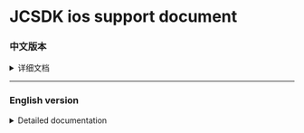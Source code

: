   
[iOS14 support]: https://github.com/Romambo/JCSDK_DocumentFile/blob/main/iOS14_support.md 
[JCSDK]: https://github.com/Romambo/JCSDK  
[DataCollenction_SDK]: https://github.com/Romambo/DataCollection_SDK  
[ADThirdParty_SDK]: https://github.com/Romambo/ADThirdParty_SDK  
[图片1]: https://github.com/Romambo/JCSDK_DocumentFile/blob/main/imageFile/ios_image1.png
[图片2]:https://github.com/Romambo/JCSDK_DocumentFile/blob/main/imageFile/ios_image2.png

# JCSDK ios support document

### 中文版本

<details>
<summary>详细文档</summary>
 
- **SDK简介：**  
 JCSDK是MS公司提供的一套广告类型的SDK，内部集成了各大广告商的广告SDK和相关数据统计SDK，便于平台之间对应用内广告的联合运营和数据分析。  
   1. 支持广告类型：  
      开屏广告、banner广告、激励视频广告、插屏广告、native广告  
   2. 版本记录：  
   
      <details>
      <summary>1.0.0</summary>

      支持开发者工具: Xcode 11  
      系统版本:iOS 9.0
      </details>

      <details>
      <summary>2.0.0</summary>

      支持开发者工具: Xcode 12  
      系统版本:iOS 9.0

      **更新内容**  
      >1.新增了流量组和连续展示功能逻辑、升级内部广告接口 V4 -> V5  
      >2.新增 "kochava" and "tenjin" 数据统计平台  
      >3.修改了unity使用者需要接入的OC初始化接口. 详情见: JC_unityAdApi.h
      ```
      旧代码
      //-(void)initJCSDKWithLog:(BOOL)isOpenLog isFirstShowSplash:(BOOL)isShow splashClose:(unityBlock)block;
      新代码
      -(void)initJCSDKWithUnityShow:(unityBlock)block;
      ```

      >4.修改了iOS日志打印接口。新增日志等级功能，详情见: JCAdCallBackHeader.h  
      ```
      旧代码
      //+(void)setOpenPlatformLog:(BOOL)openPlatformLog;
      新代码
      +(void)setTheLogLevel:(MSLogLevelStatus)logLevel;

      ```

      >5.修改了JCiOSConfig.plist文件, 新增字段:   
         "KochavaAppID":    kochava 初始化参数   
         "TenJinAppID":     TenJin 初始化参数   
         "ShowSplashFirst": 应用首次打开是否展示开屏广告. 
         "LogLevel":日志等级 1、关闭. 2、打开JC日志. 3、打开JC+广告日志. 4、打开JC+广告+数据日志. 默认值:1  

      **项目配置：**  
      * 添加系统库:  
         > AppTrackingTransparency.framework  
      * 添加第三方库和文件:
         > KochavaCore.framework               (Embed & Sign)  
         > KochavaTracker.framework            (Embed & Sign)  
         > KochavaAdNetwork.framework          (Embed & Sign)  
         > libTenjinSDK.a  
         > TenjinSDK.h 
      </details>  
 
- **SDK接入配置:**  

   <details>
   <summary>content</summary>

   1. SDK库和所需支持库：  
      [JCSDK]  
      [DataCollenction_SDK]  
      [ADThirdParty_SDK]  
   
   2. info.pist 配置：
       ```
       支持http网络配置
       <key>NSAppTransportSecurity</key>
       <dict>
       <key>NSAllowsArbitraryLoads</key>
       <true/>
       </dict>

       Google相关参数配置
       <key>GADApplicationIdentifier</key>
       <string>ca-app-pub-9488501426181082/7319780494</string>
       <key>GADIsAdManagerApp</key>
       <true/>
       
       获取地理位置权限
       <key>NSLocationWhenInUseUsageDescription</key>
       <string>The app needs to get your location</string>
       
       获取IDFA权限，iOS14支持
       <key>NSUserTrackingUsageDescription</key> 
       <string>This identifier will be used to deliver personalized ads to you.</string>
       ```
   3. build setting 配置：  
      bitcode 设置为NO  
      other Linker Flags 设置 -ObjC  
   
   4. iOS14 支持：  
      详情见 [iOS14 support] 说明文档.  
   
   5. 导入系统支持库：  
      Accelerate.framework  
      AdSupport.framework  
      AVFoundation.framework  
      CoreGraphics.framework  
      CoreLocation.framework  
      CoreMedia.framework  
      CoreMotion.framework  
      CoreTelephony.framework  
      iAd.framework  
      MessageUI.framework  
      SafariServices.framework  
      Security.framework  
      SystemConfiguration.framework  
      UIKit.framework  
      VideoToolbox.framework  
      WebKit.framework  
      AppTrackingTransparency.framework  
      libbz2.tbd  
      libc++.tbd  
      libresolv.9.tbd  
      libsqlite3.tbd  
      libxml2.tbd  
      libz.tbd  
   
   6. JCiOSConfig.plist 参数说明：  
      V1.0.0 提供  

      | Item      | Value |
      | --------- | -----:|
      | appid  | JCSDK初始化所需的appid |
      | channelid  | JCSDK初始化所需的channelid |
      | ReYunAppID  | 热云初始化appid |
      | ReYunChannelID  | 热云初始化channleid |   
      | UmengAppID  | Umeng初始化appid |
      | ShuShuAppID  | 数数平台初始化appid |
      | TalkingDataAppID  | TalkingData平台初始化appid |   

      V2.0.0 新增  

      | Item      | Value |
      | --------- | -----:|
      | KochavaAppID  | kochava初始化所需的appid |
      | TenJinAppID  | tenjin初始化所需的appid |
      | ShowSplashFirst  | 首次打开应用是否展示开屏广告，bool类型 YES/NO |
      | LogLevel  | 日志等级：字符串1、关闭。2、开JC日志。3、开JC+ad日志。4、开JC+ad+data 日志 |
   </details>
   
- **SDK相关Api:**
   <details>
   <summary>content</summary>

   如果文档内API和framework内API有冲突，请以framework内API为准。
   1. 头文件：
      #import <JCSDK/JCSDK.h>  
   
   2. 初始化SDK：  
       ```
       //appid 和 channelid如果在JCiOSConfig.plist配置 ，可传空。 
       //isOpenInBody 是否开启体内配置，旧接口参数，2.0.0之后都需传入YES，否则没有广告位
       +(void)jcSDKInitConfigWithAppId:(NSString*)appId channelId:(NSString*)channelId isOpenInBody:(BOOL)isOpenInBody block:(void(^)(BOOL isOk))block;
       ```
   
   3. splash广告api：    
       ```
       //开屏请在window加载之后被调用
       [JC_iOSAdApi loadSplashView];
       ```
   
   4. banner广告api：  
       ```
       //推荐：先调用load进行广告位“预热” ，展示之前判断isReady是否为YES ，请自行设计调用场景，api最好不要连续，以免未及时load到数据
       [JC_iOSAdApi loadBannerConfig];

       BOOL isReady = [JC_iOSAdApi bannerIsReady]
       //con传入当前控制器即可
       [JC_iOSAdApi showBannerViewWithCon:con];
       ```
   
   5. Intersitial 广告 api：  
       ```
       ///推荐调用顺序 load - isReady - show - isReady - show（sdk内部采用了自动加载插屏资源功能，外部使用只需要调用一次load接口）
       [JC_iOSAdApi loadIntersitialConfig];

       BOOL isReady = [JC_iOSAdApi intersitialIsReady]

       [JC_iOSAdApi showIntersitialView];
       ```
   
   6. RewardView广告api：  
       ```
       //推荐调用顺序 load - isReady - show - isReady - show（sdk内部采用了自动加载激励视频资源功能，外部使用只需要调用一次load接口）
       [JC_iOSAdApi loadRewardConfig];
       BOOL isReady = [JC_iOSAdApi rewardVIsReady]
       [JC_iOSAdApi showRewardView];
       ```
   
   7. native 广告 api：  
       ```
       //native没有缓存池，每次使用调用load ，判断isReady后再展示。show方法有返回值，返回根据config生成的广告view 
       //JCNativeConfig 是native展示广告位的配置类，请配置完整，否则可能导致加载视图异常，请将返回的view加载到需要显示的视图上

       [JC_iOSAdApi loadNativeConfigSize:CGSizeMake(CGRectGetWidth(self.view.bounds), 350)]; //size：请和展示的原生view大小相同，避免加载不全

       BOOL isReady = [JC_iOSAdApi nativeIsReady]

       JCNativeConfig *config = [[JCNativeConfig alloc]init];
       config.ADFrame = CGRectMake(.0f, 200.0f, CGRectGetWidth(self.view.bounds), 350.0f);
       config.mediaViewFrame = CGRectMake(0, 120.0f, CGRectGetWidth(self.view.bounds), 350.0f - 120.0f);
       config.renderingViewClass = [[[CustomView alloc]init] class];
       config.rootViewController = self;
       UIView *adview = [JC_iOSAdApi showNativeConfigWithConfig:config];
       // 添加adview到视图上
       ```
   
   8. 广告回调 api：  
       ```
       //以下是splash广告的回调api使用示例，其他广告回调请自行使用.回调监听的key ，相关状态类型、回调参数说明请查看JCAdCallBackHeader.h类，请选择所需要的回调状态和参数进行监听和使用
       [[NSNotificationCenter defaultCenter]addObserver:self selector:@selector(msAdLoadCallBack:) name:MSSplashADKey object:nil];

       -(void)msAdLoadCallBack:(NSNotification*)noti{
           NSLog(@"%@",noti.userInfo);
           NSInteger code = [noti.userInfo[@"status"] integerValue];
           switch (code) {
               case MSAd_splashDidShow:
               {
                   NSLog(@"MSAd_splashDidShow");
               }
                   break;

               default:
                   break;
           }
       }
       ```
   
   9. 关于欧盟地区展示GDPR： 
       ```
       /// Determine if it is EU territory API
       /// @param block callback isEU? YES / NO
       +(void)getLocationIsEU:(void(^)(BOOL isEU))block;

       /// the GDPR interface API
       /// @param dismissblock close Interface callback
       /// @param failBlock show Fail callback
       +(void)jcSDKShowGDPRWithDismissblock:(void(^)(void))dismissblock loadFailblock:(void(^)(NSError *error))failBlock;
       ```
    10. Umeng 和 talkingData 数据上报：（如果你的项目中使用了umeng或者talkingdata，可以删除掉，采用sdk内部提供的umeng数据上报相关接口）  
         ```
         /// jsonStr Please convert the key-value to json.
         +(void)sendEvent:(NSString*)event detailedJsonString:(NSString*)jsonStr;
         ```
   </details>


- **常见报错处理:**
 
  <details>
  <summary>content</summary>

  1. 如果使用了快手SDK，在打包上传AppStore的时候，苹果不支持模拟器相关支持二进制，可以加入以下脚本，来删除模拟器相关二进制内容。  
  
        `APP_PATH="${TARGET_BUILD_DIR}/${WRAPPER_NAME}"`  
        `find "$APP_PATH" -name '*.framework' -type d | while read -r FRAMEWORK`  
        `do`  
        ` FRAMEWORK_EXECUTABLE_NAME=$(defaults read "$FRAMEWORK/Info.plist" CFBundleExecutable)`  
        ` FRAMEWORK_EXECUTABLE_PATH="$FRAMEWORK/$FRAMEWORK_EXECUTABLE_NAME"`  
        ` echo "Executable is $FRAMEWORK_EXECUTABLE_PATH"`  
        ` EXTRACTED_ARCHS=()`  
        ` for ARCH in $ARCHS`  
        ` do`  
        `     echo "Extracting $ARCH from $FRAMEWORK_EXECUTABLE_NAME"`  
        `     lipo -extract "$ARCH" "$FRAMEWORK_EXECUTABLE_PATH" -o "$FRAMEWORK_EXECUTABLE_PATH-$ARCH"`  
        `     EXTRACTED_ARCHS+=("$FRAMEWORK_EXECUTABLE_PATH-$ARCH")`  
        ` done`  
        ` echo "Merging extracted architectures: ${ARCHS}"`  
        ` lipo -o "$FRAMEWORK_EXECUTABLE_PATH-merged" -create "${EXTRACTED_ARCHS[@]}"`  
        ` rm "${EXTRACTED_ARCHS[@]}"`  
        ` echo "Replacing original executable with thinned version"`  
        ` rm "$FRAMEWORK_EXECUTABLE_PATH"`  
        ` mv "$FRAMEWORK_EXECUTABLE_PATH-merged" "$FRAMEWORK_EXECUTABLE_PATH"`  
        ` done`  
  
  ![图片2]

  </details>

  
  

</details>
 
 ----
 
 ### English version
 
<details>
<summary>Detailed documentation</summary>
 
- **SDK Introduction：**  
 JCSDK is a set of advertising SDK provided by MS. It integrates the advertising SDKs of major advertisers and related data statistics SDKs to facilitate the joint operation and data analysis of in-app advertising between platforms.  
   1. Support ad types：  
        splash ads、banner ads、rewardVideo ads、inter ads、native ads  
   2. Version record：  
        <details>
        <summary>1.0.0</summary>

        support development tools: Xcode 11  
        system version:iOS 9.0
        </details>

        <details>
        <summary>2.0.0</summary>

        support development tools: Xcode 12  
        system version:iOS 9.0

        **update content**  
        >1.Added internal logic waterfall and continuous display  
        >2.Added "kochava" and "tenjin" statistics  
        >3.Change the SDK initialization interface used by Unity. see: JC_unityAdApi.h
        ```
        old code
        //-(void)initJCSDKWithLog:(BOOL)isOpenLog isFirstShowSplash:(BOOL)isShow splashClose:(unityBlock)block;
        new code
        -(void)initJCSDKWithUnityShow:(unityBlock)block;
        ```

        >4.Change the log log interface, increase the log level.  see: JCAdCallBackHeader.h  
        ```
        old code
        //+(void)setOpenPlatformLog:(BOOL)openPlatformLog;
        new code
        +(void)setTheLogLevel:(MSLogLevelStatus)logLevel;
        ```

        >5.Change JCiOSConfig.plist, add:   
           "KochavaAppID":    kochava initialization parameters   
           "TenJinAppID":     TenJin initialization parameters   
           "ShowSplashFirst": Whether to display splash when the app is first opened. 
           "LogLevel":loglevel 1、closeAll. 2、open JC_log. 3、open JC+AD log. 4、open JC+AD+Data log. Defaults:1  

        **Project configuration：**  
        * add System library:  
           > AppTrackingTransparency.framework  
        * add Third party library and file:
           > KochavaCore.framework               (Embed & Sign)  
           > KochavaTracker.framework            (Embed & Sign)  
           > KochavaAdNetwork.framework          (Embed & Sign)  
           > libTenjinSDK.a  
           > TenjinSDK.h 
        </details> 
 
- **SDK Access configuration:**  

   <details>
   <summary>content</summary>

   1. SDK library and required support library：  
        [JCSDK]  
        [DataCollenction_SDK]  
        [ADThirdParty_SDK]  
   
   2. info.pist configuration：
       ```
       Support http network configuration
       <key>NSAppTransportSecurity</key>
       <dict>
       <key>NSAllowsArbitraryLoads</key>
       <true/>
       </dict>

       Google configuration
       <key>GADApplicationIdentifier</key>
       <string>ca-app-pub-9488501426181082/7319780494</string>
       <key>GADIsAdManagerApp</key>
       <true/>
       
       Get location permission configuration
       <key>NSLocationWhenInUseUsageDescription</key>
       <string>The app needs to get your location</string>
       
       Get IDFA permissions ，iOS14support
       <key>NSUserTrackingUsageDescription</key> 
       <string>This identifier will be used to deliver personalized ads to you.</string>
       ```
   3. build setting configuration：  
        "bitcode" set "NO"  
        "other Linker Flags" set "-ObjC"  
   
   4. iOS14 support：  
        see [iOS14 support] document.  
   
   5. Import system support library：  
   
        Accelerate.framework  
        AdSupport.framework  
        AVFoundation.framework  
        CoreGraphics.framework  
        CoreLocation.framework  
        CoreMedia.framework  
        CoreMotion.framework  
        CoreTelephony.framework  
        iAd.framework  
        MessageUI.framework  
        SafariServices.framework  
        Security.framework  
        SystemConfiguration.framework  
        UIKit.framework  
        VideoToolbox.framework  
        WebKit.framework  
        AppTrackingTransparency.framework  
        libbz2.tbd  
        libc++.tbd  
        libresolv.9.tbd  
        libsqlite3.tbd  
        libxml2.tbd  
        libz.tbd  
   
   6. JCiOSConfig.plist Parameter Description：  
        V1.0.0 add  

        | Item      | Value |
        | --------- | -----:|
        | appid  | Appid required for JCSDK initialization |
        | channelid  | ChannelId required for JCSDK initialization |
        | ReYunAppID  | Appid required for reyun initialization |
        | ReYunChannelID  | channelId required for reyun initialization |   
        | UmengAppID  | Appid required for UMeng initialization |
        | ShuShuAppID  | Appid required for 数数 initialization |
        | TalkingDataAppID  | Appid required for TalkingData initialization |   

        V2.0.0 add  

        | Item      | Value |
        | --------- | -----:|
        | KochavaAppID  | Appid required for Kochava initialization |
        | TenJinAppID  | Appid required for tenjin initialization |
        | ShowSplashFirst  | Whether to display an open-screen ad when opening the app for the first time，bool type: YES/NO |
        | LogLevel  | Log level: string type. 1. Close. 2. Open JC log. 3. Open JC+ad log. 4. Open JC+ad+data log |
   </details>
   
- **SDK Api:**
   <details>
   <summary>content</summary>

   If there is a conflict between the API in the document and the API in the framework, please refer to the API in the framework.  
   
   1. header：
        #import <JCSDK/JCSDK.h>  
   
   2. init SDK：  
       ```
       //If appid and channelid are configured in JCiOSConfig.plist, they can be passed empty. 
       //isOpenInBody: Whether to open the body configuration (old interface parameters). After 2.0.0, YES must be passed in, otherwise there will be no advertising space
       +(void)jcSDKInitConfigWithAppId:(NSString*)appId channelId:(NSString*)channelId isOpenInBody:(BOOL)isOpenInBody block:(void(^)(BOOL isOk))block;
       ```
   
   3. splash api：    
       ```
       //Open the screen, splash be called after the window is loaded
       [JC_iOSAdApi loadSplashView];
       ```
   
   4. banner api：  
       ```
       //Recommendation: First call load to "warm up" the ad space, and judge whether isReady is YES before displaying. Please design the calling scene by yourself. The api is best not to be continuous, so as not to load the data in time
       [JC_iOSAdApi loadBannerConfig];

       BOOL isReady = [JC_iOSAdApi bannerIsReady]
       //con Just pass in the current controller
       [JC_iOSAdApi showBannerViewWithCon:con];
       ```
   
   5. Intersitial api：  
       ```
       ///Recommended calling sequence load-isReady-show-isReady-show (The automatic loading of interstitial resources is used inside the SDK, and the load interface only needs to be called once for external use)
       [JC_iOSAdApi loadIntersitialConfig];

       BOOL isReady = [JC_iOSAdApi intersitialIsReady]

       [JC_iOSAdApi showIntersitialView];
       ```
   
   6. RewardView api：  
       ```
       //Recommended calling sequence load-isReady-show-isReady-show (The function of automatically loading incentive video resources is used inside the SDK, and the load interface only needs to be called once for external use)
       [JC_iOSAdApi loadRewardConfig];
       BOOL isReady = [JC_iOSAdApi rewardVIsReady]
       [JC_iOSAdApi showRewardView];
       ```
   
   7. native api：  
       ```
       //Native does not have a buffer pool. Call load every time you use it, and then display it after judging isReady. The show method has a return value, which returns the ad view generated according to config 
       //JCNativeConfig is the configuration class of native display ad slots. Please configure it completely, otherwise it may cause abnormal loading of the view. Please load the returned view to the view that needs to be displayed

       //size：Please be the same size as the displayed native view to avoid incomplete loading
       [JC_iOSAdApi loadNativeConfigSize:CGSizeMake(CGRectGetWidth(self.view.bounds), 350)]; 

       BOOL isReady = [JC_iOSAdApi nativeIsReady]

       JCNativeConfig *config = [[JCNativeConfig alloc]init];
       config.ADFrame = CGRectMake(.0f, 200.0f, CGRectGetWidth(self.view.bounds), 350.0f);
       config.mediaViewFrame = CGRectMake(0, 120.0f, CGRectGetWidth(self.view.bounds), 350.0f - 120.0f);
       config.renderingViewClass = [[[CustomView alloc]init] class];
       config.rootViewController = self;
       UIView *adview = [JC_iOSAdApi showNativeConfigWithConfig:config];
       // add adview to superView
       ```
   
   8. ad callbcak api：  
       ```
       //The following is an example of using the callback api of the splash advertisement. For other advertisement callbacks, please use it yourself. The key for callback monitoring. Please refer to the "JCAdCallBackHeader.h" class for related status types and callback parameter descriptions. Please select the required callback status and parameters for monitoring and use

       [[NSNotificationCenter defaultCenter]addObserver:self selector:@selector(msAdLoadCallBack:) name:MSSplashADKey object:nil];

       -(void)msAdLoadCallBack:(NSNotification*)noti{
           NSLog(@"%@",noti.userInfo);
           NSInteger code = [noti.userInfo[@"status"] integerValue];
           switch (code) {
               case MSAd_splashDidShow:
               {
                   NSLog(@"MSAd_splashDidShow");
               }
                   break;

               default:
                   break;
           }
       }
       ```
   
   9. about GDPR： 
       ```
       /// Determine if it is EU territory API
       /// @param block callback isEU? YES / NO
       +(void)getLocationIsEU:(void(^)(BOOL isEU))block;

       /// the GDPR interface API
       /// @param dismissblock close Interface callback
       /// @param failBlock show Fail callback
       +(void)jcSDKShowGDPRWithDismissblock:(void(^)(void))dismissblock loadFailblock:(void(^)(NSError *error))failBlock;
       ```
    10. Umeng And talkingData send Message：(If you use umeng or talkingdata in your project, you can delete it and use the umeng data reporting interface provided by the sdk)  
         ```
         /// jsonStr Please convert the key-value to json.
         +(void)sendEvent:(NSString*)event detailedJsonString:(NSString*)jsonStr;
         ```
   </details>


- **Common error handling:**
 
  <details>
  <summary>content</summary>

  1. If you use KSAdSDK, when you package and upload AppStore, Apple does not support the emulator-related support binary, you can add the following script to delete the emulator-related binary content.  
  
        `APP_PATH="${TARGET_BUILD_DIR}/${WRAPPER_NAME}"`  
        `find "$APP_PATH" -name '*.framework' -type d | while read -r FRAMEWORK`  
        `do`  
        ` FRAMEWORK_EXECUTABLE_NAME=$(defaults read "$FRAMEWORK/Info.plist" CFBundleExecutable)`  
        ` FRAMEWORK_EXECUTABLE_PATH="$FRAMEWORK/$FRAMEWORK_EXECUTABLE_NAME"`  
        ` echo "Executable is $FRAMEWORK_EXECUTABLE_PATH"`  
        ` EXTRACTED_ARCHS=()`  
        ` for ARCH in $ARCHS`  
        ` do`  
        `     echo "Extracting $ARCH from $FRAMEWORK_EXECUTABLE_NAME"`  
        `     lipo -extract "$ARCH" "$FRAMEWORK_EXECUTABLE_PATH" -o "$FRAMEWORK_EXECUTABLE_PATH-$ARCH"`  
        `     EXTRACTED_ARCHS+=("$FRAMEWORK_EXECUTABLE_PATH-$ARCH")`  
        ` done`  
        ` echo "Merging extracted architectures: ${ARCHS}"`  
        ` lipo -o "$FRAMEWORK_EXECUTABLE_PATH-merged" -create "${EXTRACTED_ARCHS[@]}"`  
        ` rm "${EXTRACTED_ARCHS[@]}"`  
        ` echo "Replacing original executable with thinned version"`  
        ` rm "$FRAMEWORK_EXECUTABLE_PATH"`  
        ` mv "$FRAMEWORK_EXECUTABLE_PATH-merged" "$FRAMEWORK_EXECUTABLE_PATH"`  
        ` done`  
  
  ![图片2]

  </details>

  
  

</details>

